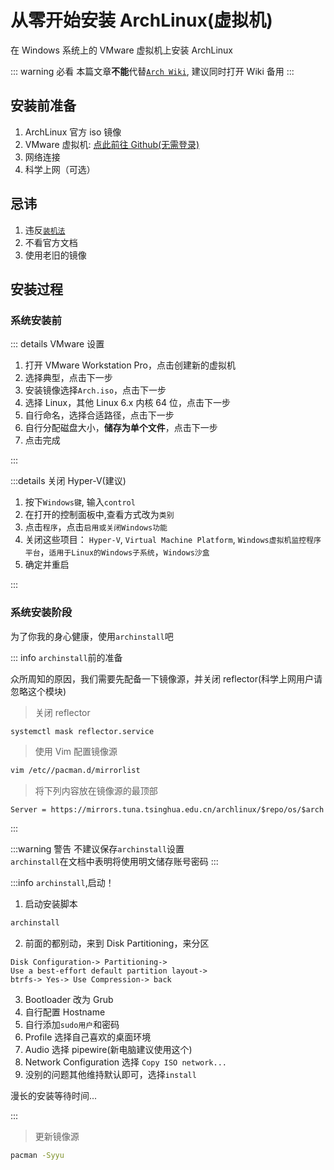 # 从零开始安装 ArchLinux(虚拟机)

在 Windows 系统上的 VMware 虚拟机上安装 ArchLinux

::: warning 必看
本篇文章**不能**代替[`Arch Wiki`](https://wiki.archlinux.org.cn), 建议同时打开 Wiki 备用
:::

## 安装前准备

1. ArchLinux 官方 iso 镜像
2. VMware 虚拟机: [点此前往 Github(无需登录)](https://github.com/201853910/VMwareWorkstation)
3. 网络连接
4. 科学上网（可选）

## 忌讳

1. 违反[`装机法`](./geeklaw.md)
2. 不看官方文档
3. 使用老旧的镜像

## 安装过程

### 系统安装前

::: details VMware 设置

1. 打开 VMware Workstation Pro，点击创建新的虚拟机
2. 选择典型，点击下一步
3. 安装镜像选择`Arch.iso`，点击下一步
4. 选择 Linux，其他 Linux 6.x 内核 64 位，点击下一步
5. 自行命名，选择合适路径，点击下一步
6. 自行分配磁盘大小，**储存为单个文件**，点击下一步
7. 点击完成

:::

:::details 关闭 Hyper-V(建议)

1. 按下`Windows键`, 输入`control`
2. 在打开的控制面板中,查看方式改为`类别`
3. 点击`程序`，点击`启用或关闭Windows功能`
4. 关闭这些项目： `Hyper-V`, `Virtual Machine Platform`, `Windows虚拟机监控程序平台`，`适用于Linux的Windows子系统`，`Windows沙盒`
5. 确定并重启

:::

### 系统安装阶段

为了你我的身心健康，使用`archinstall`吧

::: info `archinstall`前的准备

众所周知的原因，我们需要先配备一下镜像源，并关闭 reflector(科学上网用户请忽略这个模块)

> 关闭 reflector

```bash
systemctl mask reflector.service
```

> 使用 Vim 配置镜像源

```bash
vim /etc//pacman.d/mirrorlist
```

> 将下列内容放在镜像源的最顶部

```Text
Server = https://mirrors.tuna.tsinghua.edu.cn/archlinux/$repo/os/$arch
```

:::

:::warning 警告
不建议保存`archinstall`设置  
`archinstall`在文档中表明将使用明文储存账号密码
:::

:::info `archinstall`,启动！

1. 启动安装脚本

```bash
archinstall
```

2. 前面的都别动，来到 Disk Partitioning，来分区

```Archinstall
Disk Configuration-> Partitioning->
Use a best-effort default partition layout->
btrfs-> Yes-> Use Compression-> back

```

3. Bootloader 改为 Grub
4. 自行配置 Hostname
5. 自行添加`sudo用户`和密码
6. Profile 选择自己喜欢的桌面环境
7. Audio 选择 pipewire(新电脑建议使用这个)
8. Network Configuration 选择 `Copy ISO network...`
9. 没别的问题其他维持默认即可，选择`install`

漫长的安装等待时间...

:::

> 更新镜像源

```bash
pacman -Syyu
```

##

